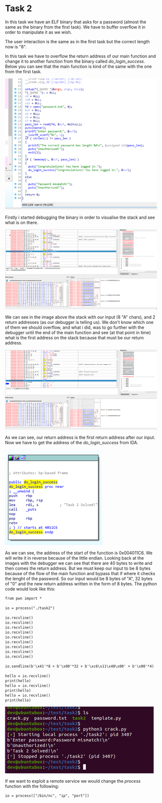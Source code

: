 # Task 2

In this task we have an ELF binary that asks for a password (almost the same as the binary from the first task). We have to buffer overflow it in order to manipulate it as we wish.

The user interaction is the same as in the first task but the correct length now is "8".

In this task we have to overflow the return address of our main function and change it to another function from the binary called *do_login_success*. Below you can see that the main function is kind of the same with the one from the first task.

![alt text](mainfunc.png?raw=true)

Firstly i started debugging the binary in order to visualise the stack and see what is on there.

![alt text](debugger1.png?raw=true)

We can see in the image above the stack with our input (8 "A" chars), and 2 return addresses (as our debugger is telling us). We don't know which one of them we should overflow, and what i did, was to go further with the debugger until the end of the main function and see (at that point in time) what is the first address on the stack because that must be our return address.

![alt text](debugger2.png?raw=true)

As we can see, our return address is the first return address after our input. Now we have to get the address of the *do_login_success* from IDA.

![alt text](loginsuccessfunc.png?raw=true)

As we can see, the address of the start of the function is 0x004011C6. We will write it in reverse because of the little endian. Looking back at the images with the debugger we can see that there are 40 bytes to write and then comes the return address. But we must keep our input to be 8 bytes because of the flow of the main function and bypass that if where it checks the lenght of the password. So our input would be 8 bytes of "A", 32 bytes of "0" and the new return address written in the form of 8 bytes. The python code would look like this:

```
from pwn import *

io = process("./task2")

io.recvline()
io.recvline()
io.recvline()
io.recvline()
io.recvline()
io.recvline()
io.recvline()
io.recvline()
io.recvline()

io.sendline(b'\x41'*8 + b'\x00'*32 + b'\xc6\x11\x40\x00' + b'\x00'*4)

hello = io.recvline()
print(hello)
hello = io.recvline()
print(hello)
hello = io.recvline()
print(hello)
```

![alt text](cracked.png?raw=true)

If we want to exploit a remote service we would change the *process* function with the following:

```
io = process(["/bin/nc", "ip", "port"])
```

